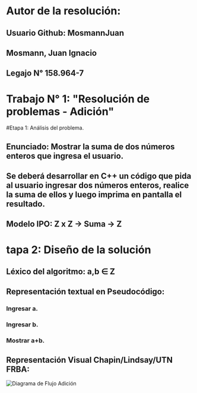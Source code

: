 # Autor de la resolución:
## Usuario Github: MosmannJuan
## Mosmann, Juan Ignacio
## Legajo N° 158.964-7

# Trabajo N° 1: "Resolución de problemas - Adición"

#Etapa 1: Análisis del problema.
## Enunciado: Mostrar la suma de dos números enteros que ingresa el usuario.
## Se deberá desarrollar en C++ un código que pida al usuario ingresar dos números enteros, realice la suma de ellos y luego imprima en pantalla el resultado.
## Modelo IPO: Z x Z → Suma → Z

# tapa 2: Diseño de la solución
## Léxico del algoritmo: a,b ∈ Z

## Representación textual en Pseudocódigo:
### Ingresar a.
### Ingresar b.
### Mostrar a+b.

## Representación Visual Chapin/Lindsay/UTN FRBA:
![Diagrama de Flujo Adición](https://user-images.githubusercontent.com/63465251/80626516-f4e00800-8a24-11ea-8b7d-61cdf4aa351e.jpg)

